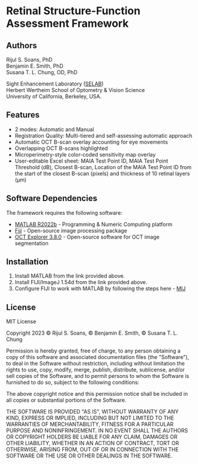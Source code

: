 # Retinal Structure-Function Assessment Framework

## Authors  

Rijul S. Soans, PhD  
Benjamin E. Smith, PhD  
Susana T. L. Chung, OD, PhD  

Sight Enhancement Laboratory ([SELAB])  
Herbert Wertheim School of Optometry & Vision Science  
University of California, Berkeley, USA.




## Features

- 2 modes: Automatic and Manual
- Registration Quality: Multi-tiered and self-assessing automatic approach
- Automatic OCT B-scan overlay accounting for eye movements
- Overlapping OCT B-scans highlighted
- Microperimetry-style color-coded sensitivity map overlay
- User-editable Excel sheet: MAIA Test Point ID, MAIA Test Point Threshold (dB), Closest B-scan, Location of the MAIA Test Point ID from the start of the closest B-scan (pixels) and thickness of 10 retinal layers (μm)

## Software Dependencies

The framework requires the following software:

- [MATLAB R2022b] - Programming & Numeric Computing platform
- [Fiji] - Open-source image processing package
- [OCT Explorer 3.8.0] - Open-source software for OCT image segmentation

## Installation  

1. Install MATLAB from the link provided above.
2. Install FIJI/ImageJ 1.54d from the link provided above.
3. Configure FIJI to work with MATLAB by following the steps here - [MIJ]


## License
MIT License

Copyright 2023  &copy; Rijul S. Soans, &copy; Benjamin E. Smith, &copy; Susana T. L. Chung  

Permission is hereby granted, free of charge, to any person obtaining a copy
of this software and associated documentation files (the "Software"), to deal
in the Software without restriction, including without limitation the rights
to use, copy, modify, merge, publish, distribute, sublicense, and/or sell
copies of the Software, and to permit persons to whom the Software is
furnished to do so, subject to the following conditions:

The above copyright notice and this permission notice shall be included in all
copies or substantial portions of the Software.

THE SOFTWARE IS PROVIDED "AS IS", WITHOUT WARRANTY OF ANY KIND, EXPRESS OR
IMPLIED, INCLUDING BUT NOT LIMITED TO THE WARRANTIES OF MERCHANTABILITY,
FITNESS FOR A PARTICULAR PURPOSE AND NONINFRINGEMENT. IN NO EVENT SHALL THE
AUTHORS OR COPYRIGHT HOLDERS BE LIABLE FOR ANY CLAIM, DAMAGES OR OTHER
LIABILITY, WHETHER IN AN ACTION OF CONTRACT, TORT OR OTHERWISE, ARISING FROM,
OUT OF OR IN CONNECTION WITH THE SOFTWARE OR THE USE OR OTHER DEALINGS IN THE
SOFTWARE.   


[//]: # (These are reference links used in the body of this note and get stripped out when the markdown processor does its job.)

   [MATLAB R2022b]: <https://www.mathworks.com/products/matlab.html>
   [Fiji]: <https://imagej.net/software/fiji/>
   [OCT Explorer 3.8.0]: <https://iibi.uiowa.edu/oct-reference>
   [SELAB]: <https://selab.berkeley.edu/>
   [MIJ]: <https://www.mathworks.com/matlabcentral/fileexchange/47545-mij-running-imagej-and-fiji-within-matlab>
